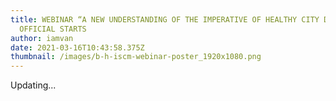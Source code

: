 ```yaml
---
title: WEBINAR “A NEW UNDERSTANDING OF THE IMPERATIVE OF HEALTHY CITY DESIGN”
  OFFICIAL STARTS
author: iamvan
date: 2021-03-16T10:43:58.375Z
thumbnail: /images/b-h-iscm-webinar-poster_1920x1080.png
---
```

Updating...